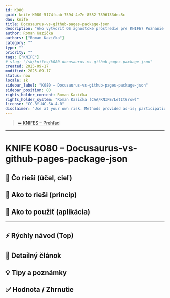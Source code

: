 ```yaml
---
id: K080
guid: knife-K080-5174fcab-7594-4e7e-8582-7396133dec8c
dao: knife
title: Docusaurus-vs-github-pages-package-json
description: "Ako vytvoriť OS agnostcké prostredie pre KNIFE? Poznanie architektúry odpovie na otázku jednotného systému pre vývoj KNIFES"
author: Roman Kazička
authors: ["Roman Kazička"]
category: ""
type: ""
priority: ""
tags: ["KNIFE"]
# slug: "/sk/knifes/k080-docusaurus-vs-github-pages-package-json"
created: 2025-09-17
modified: 2025-09-17
status: now
locale: sk
sidebar_label: "K080 – Docusaurus-vs-github-pages-package-json"
sidebar_position: 80
rights_holder_content: Roman Kazička
rights_holder_system: "Roman Kazička (CAA/KNIFE/LetItGrow)"
license: "CC-BY-NC-SA-4.0"
disclaimer: "Use at your own risk. Methods provided as-is; participation is voluntary and context-aware."
---
```

<!-- body:start -->

<!-- nav:knifes -->
> [⬅ KNIFES – Prehľad](../overview.md)
---
# KNIFE K080 – Docusaurus-vs-github-pages-package-json

## 🎯 Čo rieši (účel, cieľ)

## 🧩 Ako to rieši (princíp)

## 🧪 Ako to použiť (aplikácia)

---

## ⚡ Rýchly návod (Top)

## 📜 Detailný článok

## 💡 Tipy a poznámky

## ✅ Hodnota / Zhrnutie
